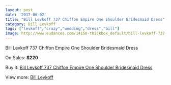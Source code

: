 ```yaml
---
layout: post
date: '2017-06-02'
title: "Bill Levkoff 737 Chiffon Empire One Shoulder Bridesmaid Dress"
category: Bill Levkoff
tags: ["levkoff","crazy","wedding","dress","bill"]
image: http://www.eudances.com/14150-thickbox_default/bill-levkoff-737-chiffon-empire-one-shoulder-bridesmaid-dress.jpg
---
```

Bill Levkoff 737 Chiffon Empire One Shoulder Bridesmaid Dress

On Sales: **$220**
<a href="https://www.eudances.com/en/bill-levkoff/4246-bill-levkoff-737-chiffon-empire-one-shoulder-bridesmaid-dress.html"><amp-img layout="responsive" width="600" height="600" src="//www.eudances.com/14150-thickbox_default/bill-levkoff-737-chiffon-empire-one-shoulder-bridesmaid-dress.jpg" alt="Bill Levkoff 737 Chiffon Empire One Shoulder Bridesmaid Dress 0" /></a>
<a href="https://www.eudances.com/en/bill-levkoff/4246-bill-levkoff-737-chiffon-empire-one-shoulder-bridesmaid-dress.html"><amp-img layout="responsive" width="600" height="600" src="//www.eudances.com/14153-thickbox_default/bill-levkoff-737-chiffon-empire-one-shoulder-bridesmaid-dress.jpg" alt="Bill Levkoff 737 Chiffon Empire One Shoulder Bridesmaid Dress 1" /></a>
<a href="https://www.eudances.com/en/bill-levkoff/4246-bill-levkoff-737-chiffon-empire-one-shoulder-bridesmaid-dress.html"><amp-img layout="responsive" width="600" height="600" src="//www.eudances.com/14152-thickbox_default/bill-levkoff-737-chiffon-empire-one-shoulder-bridesmaid-dress.jpg" alt="Bill Levkoff 737 Chiffon Empire One Shoulder Bridesmaid Dress 2" /></a>
<a href="https://www.eudances.com/en/bill-levkoff/4246-bill-levkoff-737-chiffon-empire-one-shoulder-bridesmaid-dress.html"><amp-img layout="responsive" width="600" height="600" src="//www.eudances.com/14151-thickbox_default/bill-levkoff-737-chiffon-empire-one-shoulder-bridesmaid-dress.jpg" alt="Bill Levkoff 737 Chiffon Empire One Shoulder Bridesmaid Dress 3" /></a>

Buy it: [Bill Levkoff 737 Chiffon Empire One Shoulder Bridesmaid Dress](https://www.eudances.com/en/bill-levkoff/4246-bill-levkoff-737-chiffon-empire-one-shoulder-bridesmaid-dress.html "Bill Levkoff 737 Chiffon Empire One Shoulder Bridesmaid Dress")

View more: [Bill Levkoff](https://www.eudances.com/en/57-bill-levkoff "Bill Levkoff")